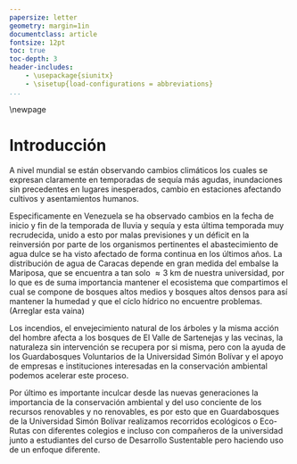 ```yaml
---
papersize: letter
geometry: margin=1in
documentclass: article
fontsize: 12pt
toc: true
toc-depth: 3
header-includes:
    - \usepackage{siunitx}
    - \sisetup{load-configurations = abbreviations}
...
```


\newpage

# Introducción

<!-- \approx 3 \km -->

A nivel mundial se están observando cambios climáticos los cuales se expresan
claramente en temporadas de sequía más agudas, inundaciones sin precedentes
en lugares inesperados, cambio en estaciones  afectando cultivos y asentamientos 
humanos.

Especificamente en Venezuela se ha observado cambios en la fecha de 
inicio y fin de la temporada de lluvia y sequía y esta última temporada 
muy recrudecida, unido a esto por malas previsiones y un déficit en la reinversión 
por parte de los organismos pertinentes el abastecimiento de agua dulce
se ha visto afectado de forma continua en los últimos años. La distribución
de agua de Caracas depende en gran medida del embalse la Mariposa, que se encuentra
a tan solo $\approx\SI{3}{\km}$ de nuestra universidad, por lo que es de suma importancia
mantener el ecosistema que compartimos el cual se compone de bosques altos medios
y bosques altos densos para así mantener la humedad y que el cíclo hídrico
no encuentre problemas. (Arreglar esta vaina)

Los incendios, el envejecimiento natural de los árboles y la misma acción del hombre
afecta a los bosques de El Valle de Sartenejas y las vecinas, la naturaleza 
sin intervención se recupera por si misma, pero con la ayuda de los Guardabosques
Voluntarios de la Universidad Simón Bolívar y el apoyo de empresas e instituciones
interesadas en la conservación ambiental podemos acelerar este proceso.


Por último es importante inculcar desde las nuevas generaciones la importancia
de la conservación ambiental y del uso conciente de los recursos renovables y
no renovables, es por esto que en Guardabosques de la Universidad Simón Bolívar
realizamos recorridos ecológicos o Eco-Rutas con diferentes colegios e incluso
con compañeros de la universidad junto a estudiantes del curso de Desarrollo
Sustentable pero haciendo uso de un enfoque diferente.